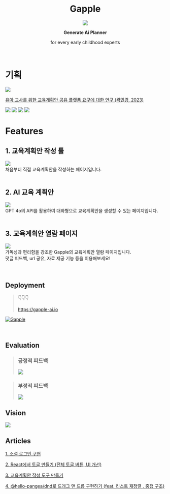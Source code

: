 <div align="center">
  <h1>Gapple</h1>
<img src="./docs/evaluation/introducing.png"/>

<strong>Generate Ai Planner</strong>

  <div>for every early childhood experts</div>
</div>
<br><br>
<h1>기획</h1>
<img src="./docs/planning/planning1.png"/>

[유아 교사를 위한 교육계획안 공유 플랫폼 요구에 대한 연구 (곽민경, 2023)](https://drive.google.com/file/d/1B9UcVY7peVl795ABfRgQQ7j6qRQ719FN/view?usp=drive_link)

<img src="./docs/planning/planning2.png"/>
<img src="./docs/planning/planning3.png"/>
<img src="./docs/planning/planning4.png"/>
<img src="./docs/planning/planning5.png"/>

<br />

# Features

## **1. 교육계획안 작성 툴**

<img src="./docs/pages/page1.png"/>

<div>처음부터 직접 교육계획안을 작성하는 페이지입니다.</div>
</br>

## **2. AI 교육 계획안**

<img src="./docs/pages/page2.png"/>
<div>GPT 4o의 API를 활용하여 대화형으로 교육계획안을 생성할 수 있는 페이지입니다.</div>
</br>

## **3. 교육계획안 열람 페이지**

<img src="./docs/pages/page3.png"/>
<div>가독성과 편리함을 강조한 Gapple의 교육계획안 열람 페이지입니다.</div>
<div>댓글 피드백, url 공유, 자료 제공 기능 등을 이용해보세요!</div>
</br>

</br>

## Deployment

> 👇👇👇
>
> https://gapple-ai.io

[![Gapple](./docs/pages/gapplebrowser.png)](https://gapple-ai.io)

<br />

## Evaluation

> ### 긍정적 피드백
>
> <img src="./docs/evaluation/evaluation.png"/>

> ### 부정적 피드백
>
> <img src="./docs/evaluation/evaluation2.png"/>

## Vision

<img src="./docs/evaluation/evaluation3.png"/>

## Articles

[1. 소셜 로그인 구현](https://velog.io/@mikio/npmMigratepnpm)

[2. React에서 토글 만들기 (전체 토글 버튼, UI 개선)](https://velog.io/@mikio/ReactToggle)

[3. 교육계획안 작성 도구 만들기](https://velog.io/@mikio/lesson-tool)

[4. @hello-pangea/dnd로 드래그 앤 드롭 구현하기 (feat. 리스트 재정렬 , 중첩 구조)](https://velog.io/@mikio/hello-pangeadnd)

